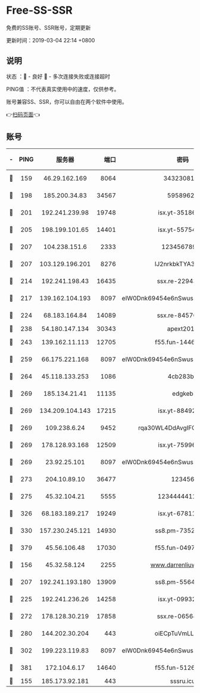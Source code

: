 # Free-SS-SSR

免费的SS账号、SSR账号，定期更新

更新时间：2019-03-04 22:14 +0800

## 说明

状态     ：🙂 - 良好 🙁 - 多次连接失败或连接超时

PING值   ：不代表真实使用中的速度，仅供参考。

账号兼容SS、SSR，你可以自由在两个软件中使用。

👉[扫码页面](https://liesauer.github.io/free-ss-ssr.github.io/)👈

## 账号

|-|PING|服务器|端口|密码|加密方式|区域|
|:----:|:----:|:-----:|-----:|:----:|:----:|:----:|
|🙂|159|46.29.162.169|8064|3432308177|aes-256-cfb|RU|
|🙂|198|185.200.34.83|34567|59589627|aes-256-cfb|US|
|🙂|201|192.241.239.98|19748|isx.yt-35186982|aes-256-cfb|US|
|🙂|205|198.199.101.65|14401|isx.yt-55754807|aes-256-cfb|US|
|🙂|207|104.238.151.6|2333|12345678900|aes-256-cfb|JP|
|🙂|207|103.129.196.201|8276|lJ2nrkbkTYA30wv0|aes-256-cfb|US|
|🙂|214|192.241.198.43|16435|ssx.re-22943266|aes-256-cfb|US|
|🙂|217|139.162.104.193|8097|eIW0Dnk69454e6nSwuspv9DmS201tQ0D|aes-256-cfb|JP|
|🙂|224|68.183.164.84|14089|ssx.re-84576345|aes-256-cfb|US|
|🙂|238|54.180.147.134|30343|apext2019|chacha20|KR|
|🙂|243|139.162.11.113|12705|f55.fun-14460072|aes-256-cfb|SG|
|🙂|259|66.175.221.168|8097|eIW0Dnk69454e6nSwuspv9DmS201tQ0D|aes-256-cfb|US|
|🙂|264|45.118.133.253|1086|4cb283b8|aes-256-cfb|SG|
|🙂|269|185.134.21.41|11135|edgkeb|aes-256-cfb|GB|
|🙂|269|134.209.104.143|17215|isx.yt-88492022|aes-256-cfb|SG|
|🙂|269|109.238.6.24|9452|rqa30WL4DdAvgIFG6Fs3znzTa|aes-256-cfb|FR|
|🙂|269|178.128.93.168|12509|isx.yt-75996010|aes-256-cfb|SG|
|🙂|269|23.92.25.101|8097|eIW0Dnk69454e6nSwuspv9DmS201tQ0D|aes-256-cfb|US|
|🙂|273|204.10.89.10|36477|123456|aes-256-cfb|US|
|🙂|275|45.32.104.21|5555|1234444411111|aes-256-cfb|SG|
|🙂|326|68.183.189.217|19249|isx.yt-67811831|aes-256-cfb|SG|
|🙂|330|157.230.245.121|14930|ss8.pm-73529175|aes-256-cfb|SG|
|🙂|379|45.56.106.48|17030|f55.fun-04977203|aes-256-cfb|US|
|🙂|156|45.32.58.124|2255|www.darrenliuwei.com|aes-256-cfb|JP|
|🙂|207|192.241.193.180|13909|ss8.pm-55642212|aes-256-cfb|US|
|🙂|225|192.241.236.26|14258|isx.yt-09932989|aes-256-cfb|US|
|🙂|272|178.128.30.219|17858|ssx.re-06564019|aes-256-cfb|SG|
|🙂|280|144.202.30.204|443|oiECpTuVmLLxk4Ts|aes-256-cfb|US|
|🙂|302|199.223.119.83|8097|eIW0Dnk69454e6nSwuspv9DmS201tQ0D|aes-256-cfb|US|
|🙂|381|172.104.6.17|14640|f55.fun-51267758|aes-256-cfb|US|
|🙁|155|185.173.92.181|443|sssru.icu|rc4-md5|RU|
